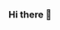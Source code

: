 ### Hi there 👋

<!--
**Qyrx/qyrx** is a ✨ _special_ ✨ repository because its `README.md` (this file) appears on your GitHub profile.

Here are some ideas to get you started:

- 🔭 I’m currently working on ... quantum deep learning
- 🌱 I’m currently learning ... neural architecture search
- 👯 I’m looking to collaborate on ... quantum b ased neural architecture search
- 🤔 I’m looking for help with ... building reract native apps for both android and ios
- 💬 Ask me about ... quantum photonics, artificail intelligence, material science, nanoscience
- 📫 How to reach me: ...GyraxCollo@proton.me
- 😄 Pronouns: ... HE
- ⚡ Fun fact: ... I am  BI
-->
